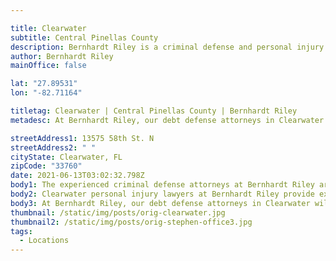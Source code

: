 ```yaml
---

title: Clearwater
subtitle: Central Pinellas County
description: Bernhardt Riley is a criminal defense and personal injury law firm in Clearwater.
author: Bernhardt Riley
mainOffice: false

lat: "27.89531"
lon: "-82.71164"

titletag: Clearwater | Central Pinellas County | Bernhardt Riley
metadesc: At Bernhardt Riley, our debt defense attorneys in Clearwater will make sure that you are safe from false allegations and make it an even playing field.

streetAddress1: 13575 58th St. N
streetAddress2: " "
cityState: Clearwater, FL
zipCode: "33760"
date: 2021-06-13T03:02:32.798Z
body1: The experienced criminal defense attorneys at Bernhardt Riley are available to consult about your alleged criminal offense. If criminal accusations have been made against you, it is wise to reach out to the expert criminal defense attorneys Clearwater, Bernhardt Riley. Our criminal defense lawyers in Clearwater provide first-class criminal defense services you deserve. Moreover if you need counsel from a criminal defense lawyer in Clearwater, concerning an area of law not practiced by Bernhardt Riley, our Clearwater criminal defense lawyers will gladly refer your case to a reputable attorney with whom we associate personally and professionally.
body2: Clearwater personal injury lawyers at Bernhardt Riley provide expert guidance and legal counsel to help you navigate the challenges that follow a personal Injury accident. A personal injury attorney will help you achieve the best resolution possible, which includes the recovery of compensation you may be entitled. Your debt defense lawyer in Clearwater, the legal counsel at Bernhardt Riley, represents clients in various bankruptcy, debt collection, harassment, and foreclosure defenses in Clearwater, Florida.
body3: At Bernhardt Riley, our debt defense attorneys in Clearwater will make sure that you are safe from false allegations and make it an even playing field. With the insight of a former collection agency attorney serving as your debt defense lawyer, you are much more likely to achieve a successful outcome.
thumbnail: /static/img/posts/orig-clearwater.jpg
thumbnail2: /static/img/posts/orig-stephen-office3.jpg
tags:
  - Locations
---
```

